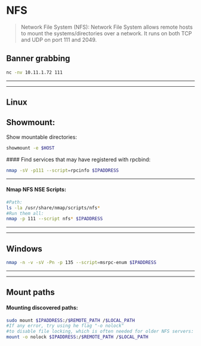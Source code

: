 # NFS

> Network File System (NFS): Network File System allows remote hosts to mount the systems/directories over a network. It runs on both TCP and UDP on port 111 and 2049.

## Banner grabbing

```bash
nc -nv 10.11.1.72 111
```

_____
_____

## Linux

## Showmount:

Show mountable directories:

```bash
showmount -e $HOST
```

#### Find services that may have registered with rpcbind:

```bash
nmap -sV -p111 --script=rpcinfo $IPADDRESS
```
_____
#### Nmap NFS NSE Scripts:

```bash
#Path:
ls -la /usr/share/nmap/scripts/nfs*
#Run them all:
nmap -p 111 --script nfs* $IPADDRESS
```

_____
_____

## Windows

```bash
nmap -n -v -sV -Pn -p 135 --script=msrpc-enum $IPADDRESS
```

_____
_____

## Mount paths

#### Mounting discovered paths:

```bash
sudo mount $IPADDRESS:/$REMOTE_PATH /$LOCAL_PATH
#If any error, try using he flag "-o nolock"
#to disable file locking, which is often needed for older NFS servers:
mount -o nolock $IPADDRESS:/$REMOTE_PATH /$LOCAL_PATH
```
